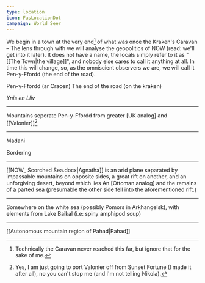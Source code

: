 ```yaml
---
type: location
icon: FasLocationDot
campaign: World Seer
---
```

We begin in a town at the very end[^1] of what was once the Kraken's Caravan – The lens through with we will analyse the geopolitics of NOW (read: we'll get into it later).  It does not have a name, the locals simply refer to it as "[[The Town|the village]]", and nobody else cares to call it anything at all.  In time this will change, so, as the omniscient observers we are, we will call it Pen-y-Ffordd (the end of the road).


 Pen-y-Ffordd (ar Cracen)
The end of the road (on the kraken)

_Ynis en Lliv_

---
Mountains seperate Pen-y-Ffordd from greater \[UK analog] and [[Valonier]][^2] 

---
Madani

Bordering 

---
[[NOW_ Scorched Sea.docx|Agnatha]] is an arid plane separated by impassable mountains on opposite sides, a great rift on another, and an unforgiving desert, beyond which lies An \[Ottoman analog] and the remains of a parted sea (presumable the other side fell into the aforementioned rift.)

---
Somewhere on the white sea (possibly Pomors in Arkhangelsk), with elements from Lake Baikal (i.e: spiny amphipod soup)

---
[[Autonomous mountain region of Pahad|Pahad]]









[^1]: Technically the Caravan never reached this far, but ignore that for the sake of me.
[^2]: Yes, I am just going to port Valonier off from Sunset Fortune (I made it after all), no you can't stop me (and I'm not telling Nikola).